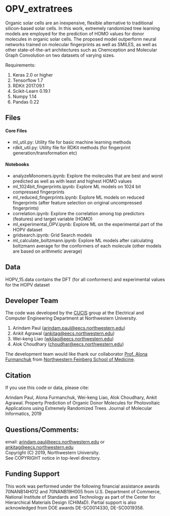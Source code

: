 # OPV_extratrees
Organic solar cells are an inexpensive, flexible alternative to traditional silicon-based solar cells. In this work, extremely randomized tree learning models are employed for the prediction of HOMO values for donor molecules in organic solar cells. The proposed model outperform neural networks trained on molecular fingerprints as well as SMILES, as well as other state-of-the-art architectures such as Chemception and Molecular Graph Convolution on two datasets of varying sizes.

Requirements: 
1. Keras 2.0 or higher
2. Tensorflow 1.7 
1. RDKit 2017.09.1
2. Scikit-Learn 0.19.1
5. Numpy 1.14
6. Pandas 0.22

## Files

#### Core Files
- ml_util.py: Utility file for basic machine learning methods
- rdkit_util.py: Utility file for RDKit methods (for fingerprint generation/transformation etc)

#### Notebooks 
- analyzeMonomers.ipynb: Explore the molecules that are best and worst predicted as well as with least and highest HOMO values
- ml_1024bit_fingerprints.ipynb: Explore ML models on 1024 bit compressed fingerprints  
- ml_reduced_fingerprints.ipynb: Explore ML models on reduced fingerprints (after feature selection on original uncompressed fingerprints)
- correlation.ipynb: Explore the correlation among top predictors (features) and target variable (HOMO) 
- ml_experimental_OPV.ipynb: Explore ML on the experimental part of the HOPV dataset 
- gridsearch.ipynb: Grid Search models 
- ml_calculate_boltzmann.ipynb: Explore ML models after calculating boltzmann average for the conformers of each molecule (other models are based on arithmetic average) 

## Data 
HOPV_15.data contains the DFT (for all conformers) and experimental values for the HOPV dataset 

## Developer Team

The code was developed by the <a href="http://cucis.ece.northwestern.edu/">CUCIS</a> group at the Electrical and Computer Engineering Department at Northwestern University. 

1. Arindam Paul (arindam.paul@eecs.northwestern.edu)
2. Ankit Agrawal (ankitag@eecs.northwestern.edu)
3. Wei-keng Liao (wkliao@eecs.northwestern.edu)
4. Alok Choudhary (choudhar@eecs.northwestern.edu)


The development team would like thank our collaborator <a href="https://www.feinberg.northwestern.edu/faculty-profiles/az/profile.html?xid=40386">Prof. Alona Furmanchuk</a> from <a href="https://www.feinberg.northwestern.edu/">Northwestern Feinberg School of Medicine</a>. 

## Citation

If you use this code or data, please cite:

Arindam Paul, Alona Furmanchuk, Wei-keng Liao, Alok Choudhary, Ankit Agrawal. Property Prediction of Organic Donor Molecules for Photovoltaic Applications using Extremely Randomized Trees. Journal of Molecular Informatics, 2019

## Questions/Comments:

email: arindam.paul@eecs.northwestern.edu or ankitag@eecs.northwestern.edu</br>
Copyright (C) 2019, Northwestern University.<br/>
See COPYRIGHT notice in top-level directory.

## Funding Support

This work was performed under the following financial assistance awards 70NANB14H012 and 70NANB19H005 from U.S. Department of Commerce, National Institute of Standards and Technology as part of the Center for Hierarchical Materials Design (CHiMaD). Partial support is also acknowledged from DOE awards DE-SC0014330, DE-SC0019358.
